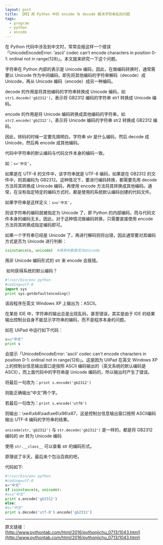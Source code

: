 ```yaml
---
layout: post
title: 【转】用 Python 中的 encode 与 decode 解决字符串乱码问题
tags:
  - program
  - python
  - encode
---
```


在 Python 代码中涉及到中文时，常常会报这样一个错误「UnicodeEncodeError: 'ascii' codec can't encode characters in position 0-1: ordinal not in range(128)」。本文就来研究一下这个问题。

字符串在 Python 内部的表示是 Unicode 编码，因此，在做编码转换时，通常需要以 Unicode 作为中间编码，即先将其他编码的字符串解码（decode）成 Unicode，再从 Unicode 编码（encode）成另一种编码。 

decode 的作用是将其他编码的字符串转换成 Unicode 编码，如`str1.decode('gb2312')`，表示将 GB2312 编码的字符串 str1 转换成 Unicode 编码。 

encode 的作用是将 Unicode 编码转换成其他编码的字符串，如`str2.encode('gb2312')`，表示将 Unicode 编码的字符串 str2 转换成 GB2312 编码。 

因此，转码的时候一定要先搞明白，字符串 str 是什么编码，然后 decode 成 Unicode，然后再 encode 成其他编码。

代码中字符串的默认编码与代码文件本身的编码一致。 

如：`s='中文'`，

如果是在 UTF-8 的文件中，该字符串就是 UTF-8 编码，如果是在 GB2312 的文件中，则其编码为 GB2312。这种情况下，要进行编码转换，都需要先用 decode 方法将其转换成 Unicode 编码，再使用 encode 方法将其转换成其他编码。通常，在没有指定特定的编码方式时，都是使用的系统默认编码创建的代码文件。 

如果字符串是这样定义：`s=u'中文'`，

则该字符串的编码就被指定为 Unicode 了，即 Python 的内部编码，而与代码文件本身的编码无关。因此，对于这种情况做编码转换，只需要直接使用 encode 方法将其转换成指定编码即可。

如果一个字符串已经是 Unicode 了，再进行解码则将出错，因此通常要对其编码方式是否为 Unicode 进行判断：

```python
isinstance(s, unicode)  #用来判断是否为Unicode
```

用非 Unicode 编码形式的 str 来 encode 会报错。

 如何获得系统的默认编码？ 

```python
#!/usr/bin/env python
#coding=utf-8
import sys
print sys.getdefaultencoding()
```

该段程序在英文 Windows XP 上输出为：ASCII。

在某些 IDE 中，字符串的输出总是出现乱码，甚至错误，其实是由于 IDE 的结果输出控制台自身不能显示字符串的编码，而不是程序本身的问题。 

如在 UliPad 中运行如下代码：

```python
s=u"中文"
print s
```

会提示「UnicodeEncodeError: 'ascii' codec can't encode characters in position 0-1: ordinal not in range(128)」。这是因为 UliPad 在英文 Windows XP 上的控制台信息输出窗口是按照 ASCII 编码输出的（英文系统的默认编码是 ASCII），而上面代码中的字符串是 Unicode 编码的，所以输出时产生了错误。

将最后一句改为：`print s.encode('gb2312')`

则能正确输出“中文”两个字。

若最后一句改为：`print s.encode('utf8')`

则输出：\xe4\xb8\xad\xe6\x96\x87，这是控制台信息输出窗口按照 ASCII编码输出 UTF-8 编码的字符串的结果。

`unicode(str,'gb2312')` 与 `str.decode('gb2312')` 是一样的，都是将 GB2312 编码的 str 转为 Unicode 编码 

使用 `str.__class__` 可以查看 str 的编码形式。

原理说了半天，最后来个包治百病的吧，

代码如下:

```python
#!/usr/bin/env python 
#coding=utf-8 
s="中文" 
if isinstance(s, unicode): 
#s=u"中文" 
print s.encode('gb2312') 
else: 
#s="中文" 
print s.decode('utf-8').encode('gb2312')
```

---

原文链接：[http://www.pythontab.com/html/2016/pythonjichu_0713/1043.html](http://www.pythontab.com/html/2016/pythonjichu_0713/1043.html)

